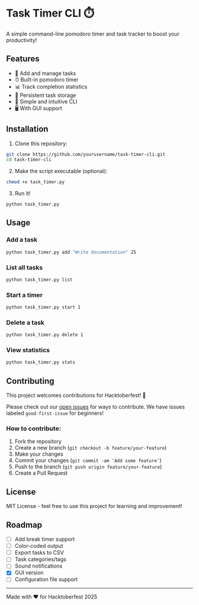 
# Task Timer CLI ⏱️

A simple command-line pomodoro timer and task tracker to boost your productivity!

## Features

- 📝 Add and manage tasks
- ⏰ Built-in pomodoro timer
- 📊 Track completion statistics
- 💾 Persistent task storage
- 🎯 Simple and intuitive CLI 
- 🖥️ With GUI support

## Installation

1. Clone this repository:
```bash
git clone https://github.com/yourusername/task-timer-cli.git
cd task-timer-cli
```

2. Make the script executable (optional):
```bash
chmod +x task_timer.py
```

3. Run it!
```bash
python task_timer.py
```

## Usage

### Add a task
```bash
python task_timer.py add "Write documentation" 25
```

### List all tasks
```bash
python task_timer.py list
```

### Start a timer
```bash
python task_timer.py start 1
```

### Delete a task
```bash
python task_timer.py delete 1
```

### View statistics
```bash
python task_timer.py stats
```

## Contributing

This project welcomes contributions for Hacktoberfest! 🎃

Please check out our [open issues](../../issues) for ways to contribute. We have issues labeled `good-first-issue` for beginners!

### How to contribute:

1. Fork the repository
2. Create a new branch (`git checkout -b feature/your-feature`)
3. Make your changes
4. Commit your changes (`git commit -am 'Add some feature'`)
5. Push to the branch (`git push origin feature/your-feature`)
6. Create a Pull Request

## License

MIT License - feel free to use this project for learning and improvement!

## Roadmap

- [ ] Add break timer support
- [ ] Color-coded output
- [ ] Export tasks to CSV
- [ ] Task categories/tags
- [ ] Sound notifications
- [x] GUI version
- [ ] Configuration file support

---

Made with ❤️ for Hacktoberfest 2025
